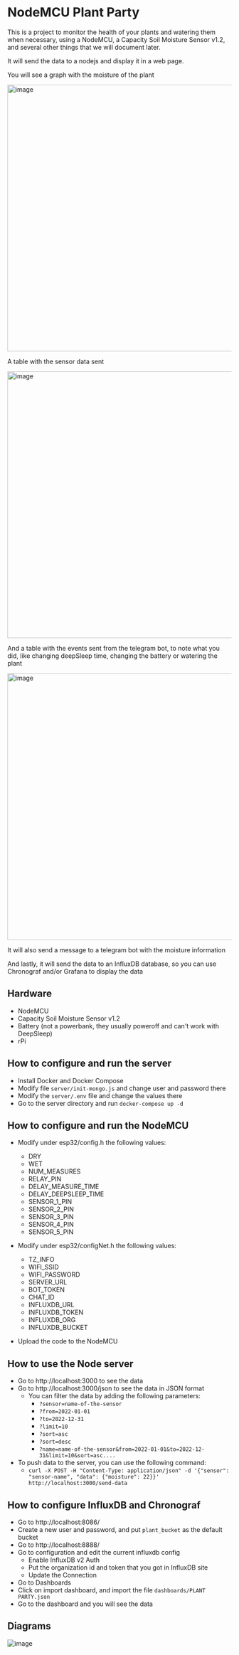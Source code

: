 NodeMCU Plant Party
===================

This is a project to monitor the health of your plants and watering them when
necessary, using a NodeMCU, a Capacity Soil Moisture Sensor v1.2, and several
other things that we will document later.

It will send the data to a nodejs and display it in a web page.

You will see a graph with the moisture of the plant

<img width="600" alt="image" src="https://user-images.githubusercontent.com/709594/235131310-063c0790-97c1-4e50-b008-6ed17378c3c9.png">

A table with the sensor data sent

<img width="600" alt="image" src="https://user-images.githubusercontent.com/709594/232586280-2d8a2815-c675-48e9-9ae7-ff0f2ec3878a.png">

And a table with the events sent from the telegram bot, to note what you did, like changing deepSleep time, changing the battery or watering the plant

<img width="600" alt="image" src="https://user-images.githubusercontent.com/709594/232586758-4770dcd7-c05d-4d11-9a6a-41409981c88f.png">

It will also send a message to a telegram bot with the moisture information

And lastly, it will send the data to an InfluxDB database, so you can use Chronograf and/or Grafana to display the data

## Hardware

* NodeMCU
* Capacity Soil Moisture Sensor v1.2
* Battery (not a powerbank, they usually poweroff and can't work with DeepSleep)
* rPi

## How to configure and run the server

* Install Docker and Docker Compose
* Modify file `server/init-mongo.js` and change user and password there
* Modify the `server/.env` file and change the values there
* Go to the server directory and run `docker-compose up -d`

## How to configure and run the NodeMCU

* Modify under esp32/config.h the following values:
  * DRY
  * WET
  * NUM_MEASURES
  * RELAY_PIN
  * DELAY_MEASURE_TIME
  * DELAY_DEEPSLEEP_TIME
  * SENSOR_1_PIN
  * SENSOR_2_PIN
  * SENSOR_3_PIN
  * SENSOR_4_PIN
  * SENSOR_5_PIN

* Modify under esp32/configNet.h the following values:
  * TZ_INFO
  * WIFI_SSID
  * WIFI_PASSWORD
  * SERVER_URL
  * BOT_TOKEN
  * CHAT_ID
  * INFLUXDB_URL
  * INFLUXDB_TOKEN
  * INFLUXDB_ORG
  * INFLUXDB_BUCKET

* Upload the code to the NodeMCU

## How to use the Node server

* Go to http://localhost:3000 to see the data
* Go to http://localhost:3000/json to see the data in JSON format
  * You can filter the data by adding the following parameters:
    * `?sensor=name-of-the-sensor`
    * `?from=2022-01-01`
    * `?to=2022-12-31`
    * `?limit=10`
    * `?sort=asc`
    * `?sort=desc`
    * `?name=name-of-the-sensor&from=2022-01-01&to=2022-12-31&limit=10&sort=asc....`
* To push data to the server, you can use the following command:
  * `curl -X POST -H "Content-Type: application/json" -d '{"sensor": "sensor-name", "data": {"moisture": 22}}' http://localhost:3000/send-data`

## How to configure InfluxDB and Chronograf

* Go to http://localhost:8086/
* Create a new user and password, and put `plant_bucket` as the default bucket
* Go to http://localhost:8888/
* Go to configuration and edit the current influxdb config
  + Enable InfluxDB v2 Auth
  + Put the organization id and token that you got in InfluxDB site
  + Update the Connection
* Go to Dashboards
* Click on import dashboard, and import the file `dashboards/PLANT PARTY.json`
* Go to the dashboard and you will see the data

## Diagrams

![image](https://github.com/Robotologa-y-Rascateclas/nodemcu-plant-party/assets/709594/91287d70-88bc-44a3-bdb5-a242cf68ec3b)
